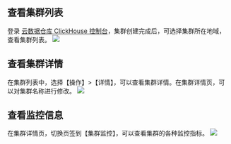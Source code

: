 ## 查看集群列表
登录 [云数据仓库 ClickHouse 控制台](https://console.cloud.tencent.com/cdwch)，集群创建完成后，可选择集群所在地域，查看集群列表。
![](https://main.qcloudimg.com/raw/2b2c692349053fcb3194b0efa1a69860.png)

## 查看集群详情
在集群列表中，选择【操作】>【详情】，可以查看集群详情。在集群详情页，可以对集群名称进行修改。
![](https://main.qcloudimg.com/raw/697913e546d1c2c2f0e25d50fd060bf4.png)

## 查看监控信息
在集群详情页，切换页签到【集群监控】，可以查看集群的各种监控指标。
![](https://main.qcloudimg.com/raw/5744ded5faa9eba1bc1ff95e601b8b6c.png)
